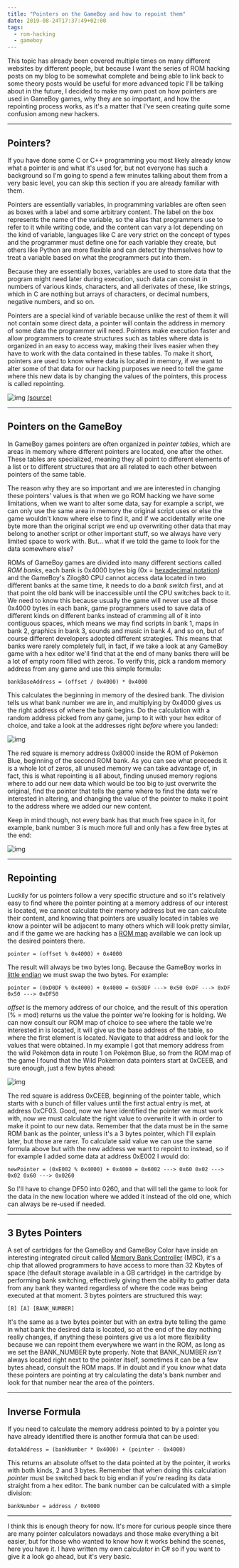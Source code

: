 ```yaml
---
title: "Pointers on the GameBoy and how to repoint them"
date: 2019-08-24T17:37:49+02:00
tags:
  - rom-hacking
  - gameboy
---
```


This topic has already been covered multiple times on many different websites by different people, but because I want the series of ROM hacking posts on my blog to be somewhat complete and being able to link back to some theory posts would be useful for more advanced topic I'll be talking about in the future, I decided to make my own post on how pointers are used in GameBoy games, why they are so important, and how the repointing process works, as it's a matter that I've seen creating quite some confusion among new hackers.

---

## Pointers?

If you have done some C or C++ programming you most likely already know what a pointer is and what it's used for, but not everyone has such a background so I'm going to spend a few minutes talking about them from a very basic level, you can skip this section if you are already familiar with them.

Pointers are essentially variables, in programming variables are often seen as boxes with a label and some arbitrary content. The label on the box represents the name of the variable, so the alias that programmers use to refer to it while writing code, and the content can vary a lot depending on the kind of variable, languages like C are very strict on the concept of types and the programmer must define one for each variable they create, but others like Python are more flexible and can detect by themselves how to treat a variable based on what the programmers put into them.

Because they are essentially boxes, variables are used to store data that the program might need later during execution, such data can consist in numbers of various kinds, characters, and all derivates of these, like strings, which in C are nothing but arrays of characters, or decimal numbers, negative numbers, and so on.

Pointers are a special kind of variable because unlike the rest of them it will not contain some direct data, a pointer will contain the address in memory of some data the programmer will need. Pointers make execution faster and allow programmers to create structures such as tables where data is organized in an easy to access way, making their lives easier when they have to work with the data contained in these tables. To make it short, pointers are used to know where data is located in memory, if we want to alter some of that data for our hacking purposes we need to tell the game where this new data is by changing the values of the pointers, this process is called repointing.

![img](/images/gb-pointers/1.png)
[(source)](http://jinsoft.in/1st-semester-engineers-nightmare-pointers-in-c/)

---

## Pointers on the GameBoy

In GameBoy games pointers are often organized in *pointer tables*, which are areas in memory where different pointers are located, one after the other. These tables are specialized, meaning they all point to different elements of a list or to different structures that are all related to each other between pointers of the same table.

The reason why they are so important and we are interested in changing these pointers' values is that when we go ROM hacking we have some limitations, when we want to alter some data, say for example a script, we can only use the same area in memory the original script uses or else the game wouldn't know where else to find it, and if we accidentally write one byte more than the original script we end up overwriting other data that may belong to another script or other important stuff, so we always have very limited space to work with. But... what if we told the game to look for the data somewhere else?

ROMs of GameBoy games are divided into many different sections called *ROM banks*, each bank is 0x4000 bytes big (0x = [hexadecimal notation](https://en.wikipedia.org/wiki/Hexadecimal)) and the GameBoy's Zilog80 CPU cannot access data located in two different banks at the same time, it needs to do a *bank switch* first, and at that point the old bank will be inaccessible until the CPU switches back to it. We need to know this because usually the game will never use all those 0x4000 bytes in each bank, game programmers used to save data of different kinds on different banks instead of cramming all of it into contiguous spaces, which means we may find scripts in bank 1, maps in bank 2, graphics in bank 3, sounds and music in bank 4, and so on, but of course different developers adopted different strategies. This means that banks were rarely completely full, in fact, if we take a look at any GameBoy game with a hex editor we'll find that at the end of many banks there will be a lot of empty room filled with zeros. To verify this, pick a random memory address from any game and use this simple formula:

    bankBaseAddress = (offset / 0x4000) * 0x4000
    
This calculates the beginning in memory of the desired bank. The division tells us what bank number we are in, and multiplying by 0x4000 gives us the right address of where the bank begins. Do the calculation with a random address picked from any game, jump to it with your hex editor of choice, and take a look at the addresses right *before* where you landed:

![img](/images/gb-pointers/2.png)

The red square is memory address 0x8000 inside the ROM of Pokèmon Blue, beginning of the second ROM bank. As you can see what preceeds it is a whole lot of zeros, all unused memory we can take advantage of, in fact, this is what repointing is all about, finding unused memory regions where to add our new data which would be too big to just overwrite the original, find the pointer that tells the game where to find the data we're interested in altering, and changing the value of the pointer to make it point to the address where we added our new content.

Keep in mind though, not every bank has that much free space in it, for example, bank number 3 is much more full and only has a few free bytes at the end:

![img](/images/gb-pointers/3.png)

---

## Repointing

Luckily for us pointers follow a very specific structure and so it's relatively easy to find where the pointer pointing at a memory address of our interest is located, we cannot calculate their memory address but we can calculate their content, and knowing that pointers are usually located in tables we know a pointer will be adjacent to many others which will look pretty similar, and if the game we are hacking has a [ROM map](https://datacrystal.romhacking.net/wiki/ROM_map) available we can look up the desired pointers there.

    pointer = (offset % 0x4000) + 0x4000
    
The result will always be two bytes long. Because the GameBoy works in [little endian](https://en.wikipedia.org/wiki/Endianness) we must swap the two bytes. For example:

    pointer = (0xD0DF % 0x4000) + 0x4000 = 0x50DF ---> 0x50 0xDF ---> 0xDF 0x50 ---> 0xDF50

*offset* is the memory address of our choice, and the result of this operation (% = mod) returns us the value the pointer we're looking for is holding. We can now consult our ROM map of choice to see where the table we're interested in is located, it will give us the base address of the table, so where the first element is located. Navigate to that address and look for the values that were obtained. In my example I got that memory address from the wild Pokèmon data in route 1 on Pokèmon Blue, so from the ROM map of the game I found that the Wild Pokèmon data pointers start at 0xCEEB, and sure enough, just a few bytes ahead:

![img](/images/gb-pointers/4.png)

The red square is address 0xCEEB, beginning of the pointer table, which starts with a bunch of filler values until the first actual entry is met, at address 0xCF03. Good, now we have identified the pointer we must work with, now we must calculate the right value to overwrite it with in order to make it point to our new data. Remember that the data must be in the same ROM bank as the pointer, unless it's a 3 bytes pointer, which I'll explain later, but those are rarer. To calculate said value we can use the same formula above but with the new address we want to repoint to instead, so if for example I added some data at address 0xE002 I would do:

    newPointer = (0xE002 % 0x4000) + 0x4000 = 0x6002 ---> 0x60 0x02 ---> 0x02 0x60 ---> 0x0260

So I'll have to change DF50 into 0260, and that will tell the game to look for the data in the new location where we added it instead of the old one, which can always be re-used if needed.

---

## 3 Bytes Pointers

A set of cartridges for the GameBoy and GameBoy Color have inside an interesting integrated circuit called [Memory Bank Controller](http://gbdev.gg8.se/wiki/articles/Memory_Bank_Controllers) (MBC), it's a chip that allowed programmers to have access to more than 32 Kbytes of space (the default storage available in a GB cartridge) in the cartridge by performing bank switching, effectively giving them the ability to gather data from any bank they wanted regardless of where the code was being executed at that moment. 3 bytes pointers are structured this way:

    [B] [A] [BANK_NUMBER]
    
It's the same as a two bytes pointer but with an extra byte telling the game in what bank the desired data is located, so at the end of the day nothing really changes, if anything these pointers give us a lot more flexibility because we can repoint them everywhere we want in the ROM, as long as we set the BANK_NUMBER byte properly. Note that BANK_NUMBER *isn't* always located right next to the pointer itself, sometimes it can be a few bytes ahead, consult the ROM maps. If in doubt and if you know what data these pointers are pointing at try calculating the data's bank number and look for that number near the area of the pointers.

---

## Inverse Formula

If you need to calculate the memory address pointed to by a pointer you have already identified there is another formula that can be used:

    dataAddress = (bankNumber * 0x4000) + (pointer - 0x4000)
	
This returns an absolute offset to the data pointed at by the pointer, it works with both kinds, 2 and 3 bytes. Remember that when doing this calculation *pointer* must be switched back to big endian if you're reading its data straight from a hex editor. The bank number can be calculated with a simple division:

    bankNumber = address / 0x4000
    
---

I think this is enough theory for now. It's more for curious people since there are many pointer calculators nowadays and those make everything a bit easier, but for those who wanted to know how it works behind the scenes, here you have it. I have written my own calculator in C# so if you want to give it a look go ahead, but it's very basic.
